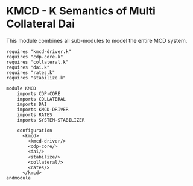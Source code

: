 KMCD - K Semantics of Multi Collateral Dai
==========================================

This module combines all sub-modules to model the entire MCD system.

```k
requires "kmcd-driver.k"
requires "cdp-core.k"
requires "collateral.k"
requires "dai.k"
requires "rates.k"
requires "stabilize.k"

module KMCD
    imports CDP-CORE
    imports COLLATERAL
    imports DAI
    imports KMCD-DRIVER
    imports RATES
    imports SYSTEM-STABILIZER

    configuration
      <kmcd>
        <kmcd-driver/>
        <cdp-core/>
        <dai/>
        <stabilize/>
        <collateral/>
        <rates/>
      </kmcd>
endmodule
```
